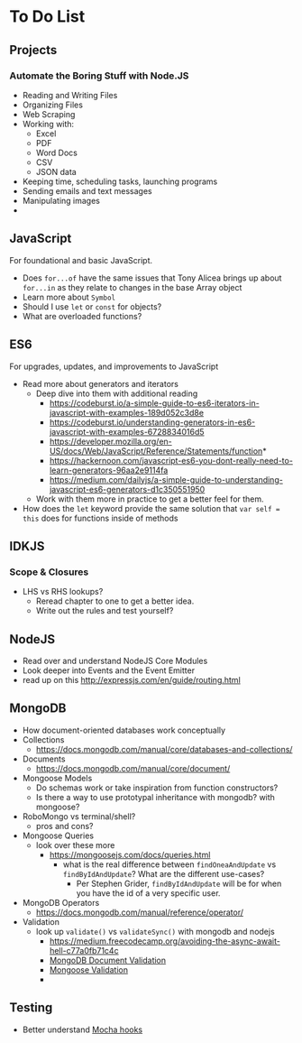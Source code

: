 # To Do List

## Projects

### Automate the Boring Stuff with Node.JS

* Reading and Writing Files
* Organizing Files
* Web Scraping
* Working with:
  * Excel
  * PDF
  * Word Docs
  * CSV
  * JSON data
* Keeping time, scheduling tasks, launching programs
* Sending emails and text messages
* Manipulating images
* 

## JavaScript
For foundational and basic JavaScript. 

* Does `for...of` have the same issues that Tony Alicea brings up about `for...in` as they relate to changes in the base Array object
* Learn more about `Symbol`
* Should I use `let` or `const` for objects?
* What are overloaded functions?

## ES6
For upgrades, updates, and improvements to JavaScript

* Read more about generators and iterators
  * Deep dive into them with additional reading
    * https://codeburst.io/a-simple-guide-to-es6-iterators-in-javascript-with-examples-189d052c3d8e
    * https://codeburst.io/understanding-generators-in-es6-javascript-with-examples-6728834016d5
    * https://developer.mozilla.org/en-US/docs/Web/JavaScript/Reference/Statements/function*
    * https://hackernoon.com/javascript-es6-you-dont-really-need-to-learn-generators-96aa2e9114fa
    * https://medium.com/dailyjs/a-simple-guide-to-understanding-javascript-es6-generators-d1c350551950
  * Work with them more in practice to get a better feel for them.
* How does the `let` keyword provide the same solution that `var self = this` does for functions inside of methods


## IDKJS
### Scope & Closures
* LHS vs RHS lookups?
  * Reread chapter to one to get a better idea.
  * Write out the rules and test yourself?
## NodeJS
* Read over and understand NodeJS Core Modules
* Look deeper into Events and the Event Emitter
* read up on this http://expressjs.com/en/guide/routing.html

## MongoDB
* How document-oriented databases work conceptually
* Collections
  * https://docs.mongodb.com/manual/core/databases-and-collections/
* Documents
  * https://docs.mongodb.com/manual/core/document/
* Mongoose Models
  * Do schemas work or take inspiration from function constructors?
  * Is there a way to use prototypal inheritance with mongodb? with mongoose?
* RoboMongo vs terminal/shell?
  * pros and cons?
* Mongoose Queries
  * look over these more
    * https://mongoosejs.com/docs/queries.html
      * what is the real difference between `findOneaAndUpdate` vs `findByIdAndUpdate`? What are the different use-cases?
        * Per Stephen Grider, `findByIdAndUpdate` will be for when you have the id of a very specific user.
* MongoDB Operators
  * https://docs.mongodb.com/manual/reference/operator/
* Validation
  * look up `validate()` vs `validateSync()` with mongodb and nodejs
    * https://medium.freecodecamp.org/avoiding-the-async-await-hell-c77a0fb71c4c
    * [MongoDB Document Validation](https://www.mongodb.com/blog/post/document-validation-part-1-adding-just-the-right-amount-of-control-over-your-documents)
    * [Mongoose Validation](https://mongoosejs.com/docs/validation.html)
    * 

## Testing
* Better understand [Mocha hooks](https://medium.com/@kanyang/hooks-in-mocha-87cb43baa91c)